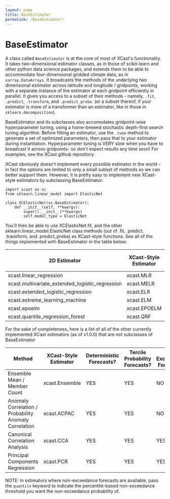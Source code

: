 ```yaml
---
layout: page
title: BaseEstimator
permalink: /BaseEstimator/
---
```


# BaseEstimator

A class called `BaseEstimator` is at the core of most of XCast's functionality. It takes two-dimensional estimator classes, as in those of scikit-learn and other python data science packages, and extends them to be able to accommodate four-dimensional gridded climate data, as in `xarray.DataArrays`. It broadcasts the methods of the underlying two dimensional estimator across latitude and longitude / gridpoints, working with a separate instance of the estimator at each gridpoint efficiently in parallel. It gives you access to a subset of their methods - namely, `.fit`, `.predict`, `.transform`, and `.predict_proba`. (or a subset thereof, if your estimator is more of a transformer than an estimator, like in those in  `sklearn.decomposition`). 

BaseEstimator and its subclasses also accomodates gridpoint-wise hyperparameter tuning, using a home-brewed stochastic depth-first search tuning algorithm. Before fitting an estimator, use the `.tune` method to generate a set of optimized parameters, then pass that to your estimator during instantiation. Hyperparameter tuning is VERY slow when you have to broadcast it across gridpoints- so don't expect results any time soon! For examples, see the XCast github repository.

XCast obviously doesn't implement every possible estimator in the world - in fact the options are limited to only a small subset of methods so we can better support them. However, it is pretty easy to implement new XCast-style estimators by subclassing BaseEstimator: 

```
import xcast as xc 
from sklearn.linear_model import ElasticNet 

class XCElasticNet(xc.BaseEstimator):
    def __init__(self, **kwargs):
        super().__init__(**kwargs)
        self.model_type = ElasticNet

``` 
You'll then be able to use XCElasticNet.fit, and the other sklearn.linear_model.ElasticNet class methods (out of .fit, .predict, .transform, and .predict_proba) as XCast-style functions. See all of the things implemented with BaseEstimator in the table below: 

| 2D Estimator | XCast-Style Estimator | Deterministic Forecasts? | Tercile Probability Forecasts? | Non-Exceedance Forecasts? | 
| ---- | --- | --- | --- | --- |
| xcast.linear_regression | xcast.MLR |  YES | YES | YES | 
| xcast.multivariate_extended_logistic_regression | xcast.MELR | NO | YES | YES | 
| xcast.extended_logistic_regression | xcast.ELR | NO | YES | YES | 
| xcast.extreme_learning_machine | xcast.ELM | YES | YES | NO | 
| xcast.epoelm | xcast.EPOELM  | YES | YES | YES |  
| xcast.quantile_regression_forest | xcast.QRF  | YES | YES | YES |  

For the sake of completeness, here is a list of all of the other currently implemented XCast estimators (as of v1.0.0) that are not subclasses of BaseEstimator 

| Method | XCast-Style Estimator | Deterministic Forecasts? | Tercile Probability Forecasts? | Non-Exceedance Forecasts? | 
| ---- | --- | --- | --- | --- |
| Ensemble Mean / Member Count | xcast.Ensemble |  YES | YES | NO | 
| Anomaly Correlation / Probability Anomaly Correlation | xcast.ACPAC | YES | YES | NO | 
| Canonical Correlation Analysis | xcast.CCA | YES | YES | YES | 
| Principal Components Regression | xcast.PCR | YES | YES | YES | 

NOTE: In estimators where non-exceedance forecasts are available, pass the `quantile` keyword to indicate the percentile-based non-exceedance threshold you want the non-exceedance probability of. 



